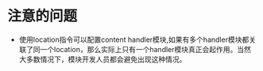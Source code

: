 注意的问题
===
* 使用location指令可以配置content handler模块,如果有多个handler模块都关联了同一个location，那么实际上只有一个handler模块真正会起作用。当然大多数情况下，模块开发人员都会避免出现这种情况。
